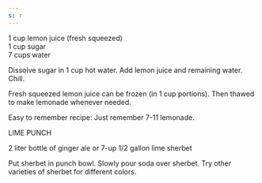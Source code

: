 ```yaml
---
s: r
---
```


1 cup lemon juice (fresh squeezed)  
1 cup sugar  
7 cups water  

Dissolve sugar in 1 cup hot water. Add lemon juice and remaining water. Chill. 

Fresh squeezed lemon juice can be frozen (in 1 cup portions). Then thawed to make lemonade 
whenever needed. 

Easy to remember recipe: Just remember 7-11 lemonade.

LIME PUNCH 

2 liter bottle of ginger ale or 7-up 
1/2 gallon lime sherbet

Put sherbet in punch bowl. Slowly pour soda over sherbet. Try other varieties of sherbet for 
different colors.
